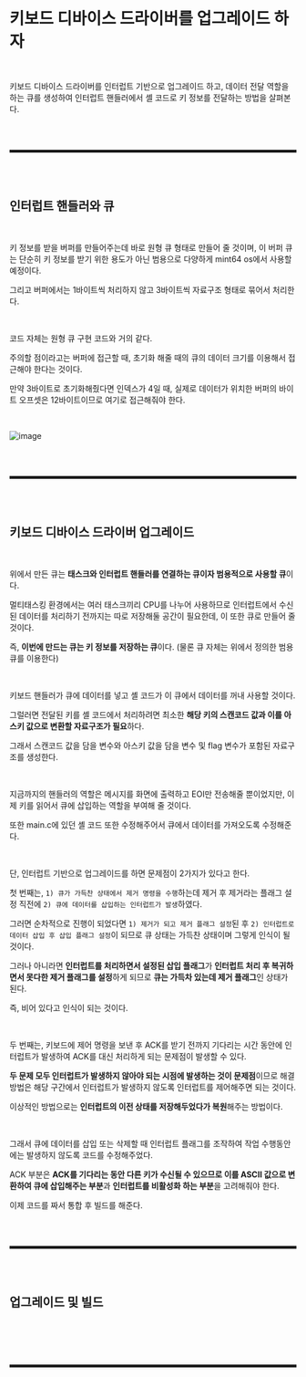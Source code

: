 # 키보드 디바이스 드라이버를 업그레이드 하자

<br>

키보드 디바이스 드라이버를 인터럽트 기반으로 업그레이드 하고, 데이터 전달 역할을 하는 큐를 생성하여 인터럽트 핸들러에서 셸 코드로 키 정보를 전달하는 방법을 살펴본다.

<br><br>
<hr style="border: 2px solid;">
<br><br>

## 인터럽트 핸들러와 큐

<br>

키 정보를 받을 버퍼를 만들어주는데 바로 원형 큐 형태로 만들어 줄 것이며, 이 버퍼 큐는 단순히 키 정보를 받기 위한 용도가 아닌 범용으로 다양하게 mint64 os에서 사용할 예정이다.

그리고 버퍼에서는 1바이트씩 처리하지 않고 3바이트씩 자료구조 형태로 묶어서 처리한다.

<br>

코드 자체는 원형 큐 구현 코드와 거의 같다.

주의할 점이라고는 버퍼에 접근할 때, 초기화 해줄 때의 큐의 데이터 크기를 이용해서 접근해야 한다는 것이다.

만약 3바이트로 초기화해줬다면 인덱스가 4일 때, 실제로 데이터가 위치한 버퍼의 바이트 오프셋은 12바이트이므로 여기로 접근해줘야 한다.

<br>

![image](https://user-images.githubusercontent.com/52172169/198940744-f17dd543-581b-4770-bb03-07021e99791b.png)

<br><br>
<hr style="border: 2px solid;">
<br><br>

## 키보드 디바이스 드라이버 업그레이드

<br>

위에서 만든 큐는 **태스크와 인터럽트 핸들러를 연결하는 큐이자 범용적으로 사용할 큐**이다.

멀티태스킹 환경에서는 여러 태스크끼리 CPU를 나누어 사용하므로 인터럽트에서 수신된 데이터를 처리하기 전까지는 따로 저장해둘 공간이 필요한데, 이 또한 큐로 만들어 줄 것이다.

즉, **이번에 만드는 큐는 키 정보를 저장하는 큐**이다. (물론 큐 자체는 위에서 정의한 범용 큐를 이용한다)

<br>

키보드 핸들러가 큐에 데이터를 넣고 셸 코드가 이 큐에서 데이터를 꺼내 사용할 것이다.

그럴러면 전달된 키를 셸 코드에서 처리하려면 최소한 **해당 키의 스캔코드 값과 이를 아스키 값으로 변환할 자료구조가 필요**하다.

그래서 스캔코드 값을 담을 변수와 아스키 값을 담을 변수 및 flag 변수가 포함된 자료구조를 생성한다.

<br>

지금까지의 핸들러의 역할은 메시지를 화면에 출력하고 EOI만 전송해줄 뿐이었지만, 이제 키를 읽어서 큐에 삽입하는 역할을 부여해 줄 것이다.

또한 main.c에 있던 셸 코드 또한 수정해주어서 큐에서 데이터를 가져오도록 수정해준다.

<br>

단, 인터럽트 기반으로 업그레이드를 하면 문제점이 2가지가 있다고 한다.

첫 번째는, ```1) 큐가 가득찬 상태에서 제거 명령을 수행```하는데 제거 후 제거라는 플래그 설정 직전에 ```2) 큐에 데이터를 삽입하는 인터럽트가 발생```하였다.

그러면 순차적으로 진행이 되었다면 ```1) 제거가 되고 제거 플래그 설정```된 후 ```2) 인터럽트로 데이터 삽입 후 삽입 플래그 설정```이 되므로 큐 상태는 가득찬 상태이며 그렇게 인식이 될 것이다.

그러나 아니라면 **인터럽트를 처리하면서 설정된 삽입 플래그**가 **인터럽트 처리 후 복귀하면서 못다한 제거 플래그를 설정**하게 되므로 **큐는 가득차 있는데 제거 플래그**인 상태가 된다.

즉, 비어 있다고 인식이 되는 것이다.

<br>

두 번째는, 키보드에 제어 명령을 보낸 후 ACK를 받기 전까지 기다리는 시간 동안에 인터럽트가 발생하여 ACK를 대신 처리하게 되는 문제점이 발생할 수 있다.

**두 문제 모두 인터럽트가 발생하지 않아야 되는 시점에 발생하는 것이 문제점**이므로 해결방법은 해당 구간에서 인터럽트가 발생하지 않도록 인터럽트를 제어해주면 되는 것이다.

이상적인 방법으로는 **인터럽트의 이전 상태를 저장해두었다가 복원**해주는 방법이다.

<br>

그래서 큐에 데이터를 삽입 또는 삭제할 때 인터럽트 플래그를 조작하여 작업 수행동안에는 발생하지 않도록 코드를 수정해주었다.

ACK 부분은 **ACK를 기다리는 동안 다른 키가 수신될 수 있으므로 이를 ASCII 값으로 변환하여 큐에 삽입해주는 부분**과 **인터럽트를 비활성화 하는 부분**을 고려해줘야 한다. 

이제 코드를 짜서 통합 후 빌드를 해준다.

<br><br>
<hr style="border: 2px solid;">
<br><br>

## 업그레이드 및 빌드

<br>



<br><br>
<hr style="border: 2px solid;">
<br><br>
